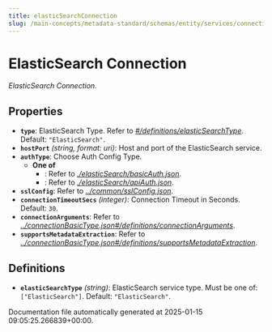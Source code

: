 ```yaml
---
title: elasticSearchConnection
slug: /main-concepts/metadata-standard/schemas/entity/services/connections/search/elasticsearchconnection
---
```


# ElasticSearch Connection

*ElasticSearch Connection.*

## Properties

- **`type`**: ElasticSearch Type. Refer to *[#/definitions/elasticSearchType](#definitions/elasticSearchType)*. Default: `"ElasticSearch"`.
- **`hostPort`** *(string, format: uri)*: Host and port of the ElasticSearch service.
- **`authType`**: Choose Auth Config Type.
  - **One of**
    - : Refer to *[./elasticSearch/basicAuth.json](#elasticSearch/basicAuth.json)*.
    - : Refer to *[./elasticSearch/apiAuth.json](#elasticSearch/apiAuth.json)*.
- **`sslConfig`**: Refer to *[../common/sslConfig.json](#/common/sslConfig.json)*.
- **`connectionTimeoutSecs`** *(integer)*: Connection Timeout in Seconds. Default: `30`.
- **`connectionArguments`**: Refer to *[../connectionBasicType.json#/definitions/connectionArguments](#/connectionBasicType.json#/definitions/connectionArguments)*.
- **`supportsMetadataExtraction`**: Refer to *[../connectionBasicType.json#/definitions/supportsMetadataExtraction](#/connectionBasicType.json#/definitions/supportsMetadataExtraction)*.
## Definitions

- **`elasticSearchType`** *(string)*: ElasticSearch service type. Must be one of: `["ElasticSearch"]`. Default: `"ElasticSearch"`.


Documentation file automatically generated at 2025-01-15 09:05:25.266839+00:00.
